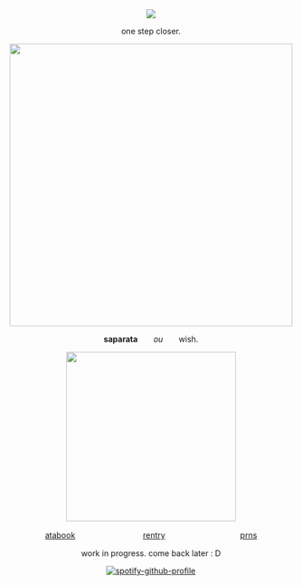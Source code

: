 <div align="center">

<img src="https://komarev.com/ghpvc/?username=2-time&label= ISLAND1 &color=DFC081&style=water"> 


one step closer.

  <a href="https://guns.lol/seildirectory"><img src="https://i.postimg.cc/MKJFCbV8/Untitled61-20250902195903.png" width="500" height="auto" align="auto"></img></a>

**saparata**  *ou*  wish.
<p align="center">
    <img width="300" src="" alt="">

[atabook](https://seildirect.atabook.org/)ㅤㅤㅤㅤㅤㅤㅤㅤㅤ
[rentry](https://rentry.co/seildirector)ㅤㅤㅤㅤㅤㅤㅤㅤㅤㅤ
[prns](https://en.pronouns.page/@directory)

work in progress.  come back later : D

</p>


[![spotify-github-profile](https://spotify-github-profile.kittinanx.com/api/view?uid=kwmho0p2lbotdgf6hwhi8nt3f&cover_image=true&theme=natemoo-re&show_offline=false&background_color=121212&interchange=false&bar_color=4d4d4d&bar_color_cover=false)](https://spotify-github-profile.kittinanx.com/api/view?uid=kwmho0p2lbotdgf6hwhi8nt3f&redirect=true)
